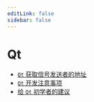 ```yaml
---
editLink: false
sidebar: false
---
```

# Qt

- [`Qt` 获取信号发送者的地址](Get-the-address-of-signal-sender-in-Qt.md)
- [`Qt` 开发注意事项](Qt开发注意事项.md)
- [给 `Qt` 初学者的建议](To-new-Qter.md)
